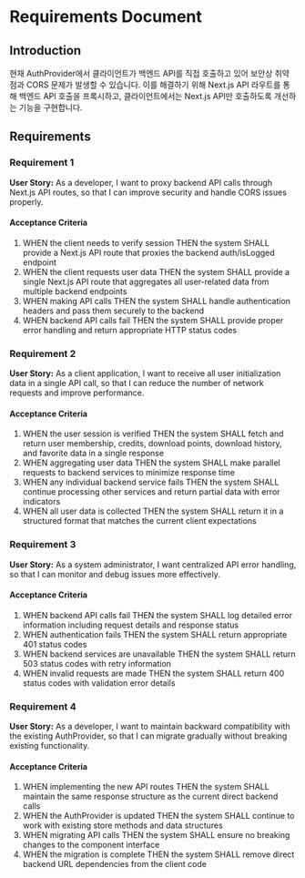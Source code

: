 # Requirements Document

## Introduction

현재 AuthProvider에서 클라이언트가 백엔드 API를 직접 호출하고 있어 보안상 취약점과 CORS 문제가 발생할 수 있습니다. 이를 해결하기 위해 Next.js API 라우트를 통해 백엔드 API 호출을 프록시하고, 클라이언트에서는 Next.js API만 호출하도록 개선하는 기능을 구현합니다.

## Requirements

### Requirement 1

**User Story:** As a developer, I want to proxy backend API calls through Next.js API routes, so that I can improve security and handle CORS issues properly.

#### Acceptance Criteria

1. WHEN the client needs to verify session THEN the system SHALL provide a Next.js API route that proxies the backend auth/isLogged endpoint
2. WHEN the client requests user data THEN the system SHALL provide a single Next.js API route that aggregates all user-related data from multiple backend endpoints
3. WHEN making API calls THEN the system SHALL handle authentication headers and pass them securely to the backend
4. WHEN backend API calls fail THEN the system SHALL provide proper error handling and return appropriate HTTP status codes

### Requirement 2

**User Story:** As a client application, I want to receive all user initialization data in a single API call, so that I can reduce the number of network requests and improve performance.

#### Acceptance Criteria

1. WHEN the user session is verified THEN the system SHALL fetch and return user membership, credits, download points, download history, and favorite data in a single response
2. WHEN aggregating user data THEN the system SHALL make parallel requests to backend services to minimize response time
3. WHEN any individual backend service fails THEN the system SHALL continue processing other services and return partial data with error indicators
4. WHEN all user data is collected THEN the system SHALL return it in a structured format that matches the current client expectations

### Requirement 3

**User Story:** As a system administrator, I want centralized API error handling, so that I can monitor and debug issues more effectively.

#### Acceptance Criteria

1. WHEN backend API calls fail THEN the system SHALL log detailed error information including request details and response status
2. WHEN authentication fails THEN the system SHALL return appropriate 401 status codes
3. WHEN backend services are unavailable THEN the system SHALL return 503 status codes with retry information
4. WHEN invalid requests are made THEN the system SHALL return 400 status codes with validation error details

### Requirement 4

**User Story:** As a developer, I want to maintain backward compatibility with the existing AuthProvider, so that I can migrate gradually without breaking existing functionality.

#### Acceptance Criteria

1. WHEN implementing the new API routes THEN the system SHALL maintain the same response structure as the current direct backend calls
2. WHEN the AuthProvider is updated THEN the system SHALL continue to work with existing store methods and data structures
3. WHEN migrating API calls THEN the system SHALL ensure no breaking changes to the component interface
4. WHEN the migration is complete THEN the system SHALL remove direct backend URL dependencies from the client code